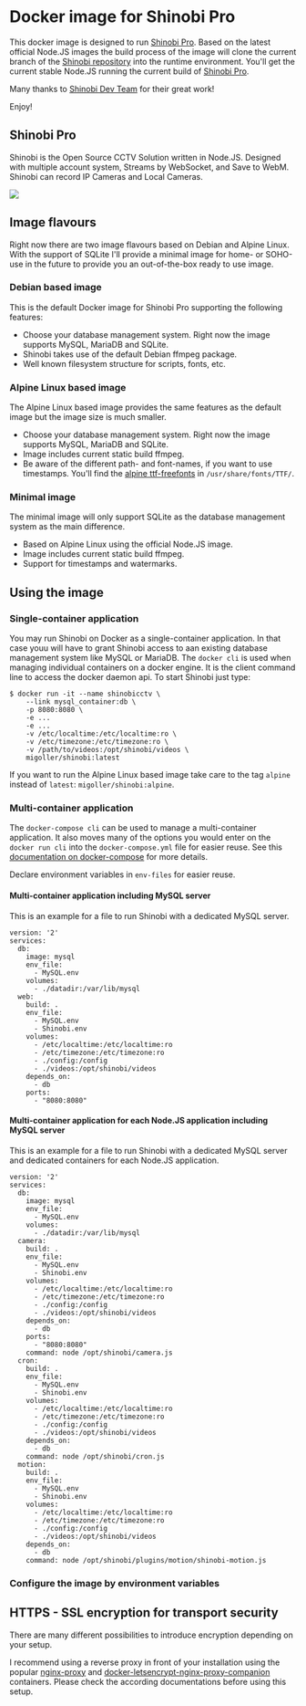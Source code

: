 # Docker image for Shinobi Pro
This docker image is designed to run [Shinobi Pro](https://shinobi.video/pro).
Based on the latest official Node.JS images the build process of the image will clone the current branch of the [Shinobi repository](https://github.com/ShinobiCCTV/Shinobi.git) into the runtime environment. You'll get the current stable Node.JS running the current build of [Shinobi Pro](https://shinobi.video/pro).

Many thanks to [Shinobi Dev Team](https://shinobi.video/pro) for their great work!

Enjoy!

## Shinobi Pro 
Shinobi is the Open Source CCTV Solution written in Node.JS. Designed with multiple account system, Streams by WebSocket, and Save to WebM. Shinobi can record IP Cameras and Local Cameras.

<a href="http://shinobi.video/gallery"><img src="https://github.com/ShinobiCCTV/Shinobi/blob/master/web/libs/img/demo.jpg?raw=true"></a>

## Image flavours
Right now there are two image flavours based on Debian and Alpine Linux. 
With the support of SQLite I'll provide a minimal image for home- or SOHO-use in the future to provide you an out-of-the-box ready to use image.

### Debian based image
This is the default Docker image for Shinobi Pro supporting the following features:
* Choose your database management system. Right now the image supports MySQL, MariaDB and SQLite.
* Shinobi takes use of the default Debian ffmpeg package.
* Well known filesystem structure for scripts, fonts, etc.

### Alpine Linux based image
The Alpine Linux based image provides the same features as the default image but the image size is much smaller.
* Choose your database management system. Right now the image supports MySQL, MariaDB and SQLite.
* Image includes current static build ffmpeg.
* Be aware of the different path- and font-names, if you want to use timestamps. You'll find the [alpine ttf-freefonts](https://pkgs.alpinelinux.org/contents?branch=edge&name=ttf-freefont&arch=x86_64&repo=main) in `/usr/share/fonts/TTF/`.

### Minimal image
The minimal image will only support SQLite as the database management system as the main difference.
* Based on Alpine Linux using the official Node.JS image.
* Image includes current static build ffmpeg.
* Support for timestamps and watermarks.

## Using the image
### Single-container application
You may run Shinobi on Docker as a single-container application. In that case youu will have to grant Shinobi access to aan existing database management system like MySQL or MariaDB.
The `docker cli` is used when managing individual containers on a docker engine. It is the client command line to access the docker daemon api. 
To start Shinobi just type:
```
$ docker run -it --name shinobicctv \
    --link mysql_container:db \
    -p 8080:8080 \
    -e ...
    -e ...
    -v /etc/localtime:/etc/localtime:ro \
    -v /etc/timezone:/etc/timezone:ro \
    -v /path/to/videos:/opt/shinobi/videos \
    migoller/shinobi:latest
```

If you want to run the Alpine Linux based image take care to the tag `alpine` instead of `latest`: `migoller/shinobi:alpine`.

### Multi-container application
The `docker-compose cli` can be used to manage a multi-container application. It also moves many of the options you would enter on the `docker run cli` into the `docker-compose.yml` file for easier reuse. See this [documentation on docker-compose](https://docs.docker.com/compose/overview/) for more details.

Declare environment variables in `env-files` for easier reuse.

#### Multi-container application including MySQL server
This is an example for a file to run Shinobi with a dedicated MySQL server.
```
version: '2'
services:
  db:
    image: mysql
    env_file:
      - MySQL.env
    volumes:
      - ./datadir:/var/lib/mysql
  web:
    build: .
    env_file:
      - MySQL.env
      - Shinobi.env
    volumes:
      - /etc/localtime:/etc/localtime:ro
      - /etc/timezone:/etc/timezone:ro
      - ./config:/config
      - ./videos:/opt/shinobi/videos
    depends_on:
      - db
    ports:
      - "8080:8080"
```

#### Multi-container application for each Node.JS application including MySQL server 
This is an example for a file to run Shinobi with a dedicated MySQL server and dedicated containers for each Node.JS application.
```
version: '2'
services:
  db:
    image: mysql
    env_file:
      - MySQL.env
    volumes:
      - ./datadir:/var/lib/mysql
  camera:
    build: .
    env_file:
      - MySQL.env
      - Shinobi.env
    volumes:
      - /etc/localtime:/etc/localtime:ro
      - /etc/timezone:/etc/timezone:ro
      - ./config:/config
      - ./videos:/opt/shinobi/videos
    depends_on:
      - db
    ports:
      - "8080:8080"
    command: node /opt/shinobi/camera.js
  cron:
    build: .
    env_file:
      - MySQL.env
      - Shinobi.env
    volumes:
      - /etc/localtime:/etc/localtime:ro
      - /etc/timezone:/etc/timezone:ro
      - ./config:/config
      - ./videos:/opt/shinobi/videos
    depends_on:
      - db
    command: node /opt/shinobi/cron.js
  motion:
    build: .
    env_file:
      - MySQL.env
      - Shinobi.env
    volumes:
      - /etc/localtime:/etc/localtime:ro
      - /etc/timezone:/etc/timezone:ro
      - ./config:/config
      - ./videos:/opt/shinobi/videos
    depends_on:
      - db
    command: node /opt/shinobi/plugins/motion/shinobi-motion.js
```

### Configure the image by environment variables

## HTTPS - SSL encryption for transport security
There are many different possibilities to introduce encryption depending on your setup. 

I recommend using a reverse proxy in front of your installation using the popular [nginx-proxy](https://github.com/jwilder/nginx-proxy) and [docker-letsencrypt-nginx-proxy-companion](https://github.com/JrCs/docker-letsencrypt-nginx-proxy-companion) containers. Please check the according documentations before using this setup.
